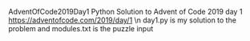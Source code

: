 AdventOfCode2019Day1
Python Solution to Advent of Code 2019 day 1 https://adventofcode.com/2019/day/1 \n
day1.py is my solution to the problem and modules.txt is the puzzle input
